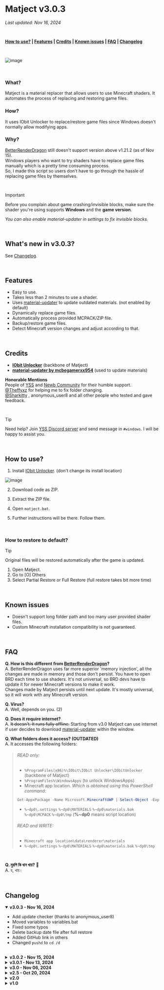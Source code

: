 # Matject v3.0.3
*Last updated: Nov 16, 2024*

<br>

**[How to use?](#how-to-use) | [Features](#features) | [Credits](#credits) | [Known issues](#known-issues) | [FAQ](#faq) | [Changelog](#changelog)**

</br>

![image](https://github.com/user-attachments/assets/8899970c-ad17-4e62-868c-94b89da73070)

</br>

### What?
Matject is a material replacer that allows users to use Minecraft shaders. It automates the process of replacing and restoring game files.

### How?
It uses IObit Unlocker to replace/restore game files since Windows doesn't normally allow modifying apps.

### Why?
[BetterRenderDragon](https://github.com/ddf8196/BetterRenderDragon/) still doesn't support version above v1.21.2 (as of Nov 15).  
Windows players who want to try shaders have to replace game files manually which is a pretty time consuming process.  
So, I made this script so users don't have to go through the hassle of replacing game files by themselves.

<br>

>[!IMPORTANT]  
> Before you complain about game crashing/invisible blocks, make sure the shader you're using supports **Windows** and the **game version**.  
> 
> *You can also enable material-updater in settings to fix invisible blocks.*

<br>

## What's new in v3.0.3?
See [Changelog](#changelog).

<br>

## Features
* Easy to use.
* Takes less than 2 minutes to use a shader.
* Uses [material-updater](https://github.com/mcbegamerxx954/material-updater) to update outdated materials. (not enabled by default)
* Dynamically replace game files.
* Automatically process provided MCPACK/ZIP file.
* Backup/restore game files.
* Detect Minecraft version changes and adjust according to that.

<br>

## Credits
* **[IObit Unlocker](https://www.iobit.com/en/iobit-unlocker.php)** (backbone of Matject)
* **[material-updater by mcbegamerxx954](https://github.com/mcbegamerxx954/material-updater)** (used to update materials)  


**Honorable Mentions**  
People of [YSS](https://discord.gg/years-static-shader-group-738688684223889409) and [Newb Community](https://discord.gg/newb-community-844591537430069279) for their humble support.  
[@Theffyxz](https://github.com/Theffyxz) for helping me to fix folder changing.  
[@Sharkitty](https://github.com/Sharkitty) , anonymous_user8 and all other people who tested and gave feedback.

</br>

> [!TIP]  
> Need help? Join [YSS Discord server](https://discord.gg/years-static-shader-group-738688684223889409) and send message in `#windows`. I will be happy to assist you.

<br>

## How to use?

1. Install [IObit Unlocker](https://www.iobit.com/en/iobit-unlocker.php). (don't change its install location)

![image](https://github.com/user-attachments/assets/4422464e-26a3-4068-993e-adc76817ca9c)

2. Download code as ZIP.

3. Extract the ZIP file.
4. Open `matject.bat`.
5. Further instructions will be there. Follow them.
<br>

### How to restore to default?
> [!TIP]  
> Original files will be restored automatically after the game is updated.

1. Open Matject.
2. Go to [O] Others
3. Select Partial Restore or Full Restore (full restore takes bit more time)

<br>

## Known issues
* Doesn't support long folder path and too many user provided shader files.
* Custom Minecraft installation compatibility is not guaranteed.

<br>

## FAQ
**Q. How is this different from [BetterRenderDragon](https://github.com/ddf8196/BetterRenderDragon/)?**  
A. BetterRenderDragon uses far more superior 'memory injection', all the changes are made in memory and those don't persist. You have to open BRD each time to use shaders. It's not universal, so BRD devs have to update it for newer Minecraft versions to make it work.  
Changes made by Matject persists until next update. It's mostly universal, so it will work with any Minecraft version.

**Q. Virus?**  
A. Well, depends on you. (2)

**Q. Does it require internet?**  
A. ~~It doesn't. It runs fully offline.~~ Starting from v3.0 Matject can use internet if user decides to download [material-updater](https://github.com/mcbegamerxx954/material-updater) within the window.

**Q. What folders does it access? (OUTDATED)**  
A. It accesses the following folders:  
> ###### READ only:
> - `%ProgramFiles(x86)%\IObit\IObit Unlocker\IObitUnlocker` (backbone of Matject)
> - `%ProgramFiles%\WindowsApps` (to unlock WindowsApps)
> - Minecraft app location. *Which is obtained using this PowerShell command:*
> ```powershell
> Get-AppxPackage -Name Microsoft.MinecraftUWP | Select-Object -ExpandProperty InstallLocation
> ```
> - `%~dp0\.settings` `%~dp0\MATERIALS` `%~dp0\materials.bak` `%~dp0\MCPACK` `%~dp0\tmp` (**%~dp0** means script location)
>
> ###### READ and WRITE:
> - `Minecraft app location\data\renderer\materials`
> - `%~dp0\.settings` `%~dp0\MATERIALS` `%~dp0\materials.bak` `%~dp0\tmp`

</br>

**Q. মুরগি কি ধান খায়?** 🐓  
A. হ, খায়।


<br>

## Changelog
<details open><summary><b>v3.0.3 - Nov 16, 2024</b></summary>
<ul>
  <li>Add update checker (thanks to anonymous_user8)</li>
  <li>Moved variables to variables.bat</li>
  <li>Fixed some typos</li>
  <li>Delete backup date file after full restore</li>
  <li>Added GitHub link in others</li>
  <li>Changed <code>pushd</code> to <code>cd /d</code></li>
</ul>
</br>
</details>

<details><summary><b>v3.0.2 - Nov 15, 2024</b></summary>
<ul>
  <li>Fix directory changing and unlockWindowsApps (thanks to <a href=https://github.com/Theffyxz>@Theffyxz</a>)</li>
  <li>Add update checker module as a placeholder</li>
  <li>Add credits section in README</li>
</ul>
</br>
</details>

<details><summary><b>v3.0.1 - Nov 13, 2024</b></summary>
<ul>
  <li>Fix unlockWindowsApps not saving result</li>
  <li>Updated "about" details</li>
  <li>Semantic Versioning (something that I still don't understand properly)
</ul>
</br>
</details>

<details>
  <summary><b>v3.0 - Nov 06, 2024</b></summary>
  <ul>
    <li>Fix dynamic restore</li>
    <li>Added <a href=https://github.com/mcbegamerxx954/material-updater>material-updater</a> support</li>
    <li>Added help (but not helpful)</li>
    <li>Added settings</li>
    <li>Added date for backup</li>
    <li>Added the ability to open MCPACK automatically after injection</li>
    <li>Added first run message</li>
    <li>Made backup mandatory</li>
    <li>Improved home screen</li>
    <li>Only accept <code>.material.bin</code> files</li>
    <li>Removed <code>openMinecraftFolder.bat</code> and added it as a separate option</li>
  </ul>
  <br>
</details>
<details> 
<summary><b>v2.5 - Oct 20, 2024</b></summary>
<ul>
  <li>Add colored texts.</li>
  <li>Removed settings.bat placeholder as it's not required before v3.0.</li>
</ul>
  <br>
</details>

<details>
<summary><b>v2.0</b></summary>
<ul>
  <li>Much more user-friendly than before.</li>
  <li>Dynamically finds Minecraft location.</li>
  <li>Skips questions if user meets requirements.</li>
  <li>Prompts to delete backup if it detects a different Minecraft version.</li>
  <li>Restores vanilla shaders <strong>(BETA)</strong>.</li>
  <li>Shows error if user declines UAC and asks again.</li>
  <li>Automatically opens MCPACK/MATERIALS folder for user to put files.</li>
  <li>Extracts materials from user-provided MCPACK/ZIP (still can't detect if it's an RD shader).</li>
  <li>Dynamically restores <strong>only</strong> modified bins from previous inject to ensure consistency among different shaders <strong>(BETA)</strong> (works only if user has made a backup before).</li>
  <li>Added <code>settings.bat</code> for tweaking options (WIP).</li>
  <li>Added <code>openMinecraftFolder.bat</code> to open the Minecraft folder.</li>
  <li>Simplified <code>WindowsApps</code> unlock procedure; now it unlocks instantly.</li>
</ul>
  <br>
</details>

<details><summary><b>v1.0</b></summary>
<ul><li>Initial release.</li></ul>
</details>

